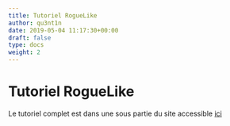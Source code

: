 ```yaml
---
title: Tutoriel RogueLike
author: qu3nt1n
date: 2019-05-04 11:17:30+00:00
draft: false
type: docs
weight: 2
---
```



# Tutoriel RogueLike

Le tutoriel complet est dans une sous partie du site accessible [ici](https://qkzk.github.io/rogueTuto)
